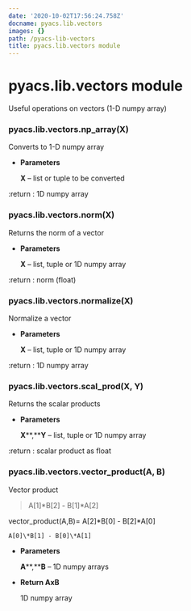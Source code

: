 ```yaml
---
date: '2020-10-02T17:56:24.758Z'
docname: pyacs.lib.vectors
images: {}
path: /pyacs-lib-vectors
title: pyacs.lib.vectors module
---
```


# pyacs.lib.vectors module

Useful operations on vectors (1-D numpy array)


### pyacs.lib.vectors.np_array(X)
Converts to 1-D numpy array


* **Parameters**

    **X** – list or tuple to be converted


:return : 1D numpy array


### pyacs.lib.vectors.norm(X)
Returns the norm of a vector


* **Parameters**

    **X** – list, tuple or 1D numpy array


:return : norm (float)


### pyacs.lib.vectors.normalize(X)
Normalize a vector


* **Parameters**

    **X** – list, tuple or 1D numpy array


:return : 1D numpy array


### pyacs.lib.vectors.scal_prod(X, Y)
Returns the scalar products


* **Parameters**

    **X****,****Y** – list, tuple or 1D numpy array


:return : scalar product as float


### pyacs.lib.vectors.vector_product(A, B)
Vector product

> A[1]\*B[2] - B[1]\*A[2]

vector_product(A,B)=  A[2]\*B[0] - B[2]\*A[0]

    A[0]\*B[1] - B[0]\*A[1]


* **Parameters**

    **A****,****B** – 1D numpy arrays



* **Return AxB**

    1D numpy array
